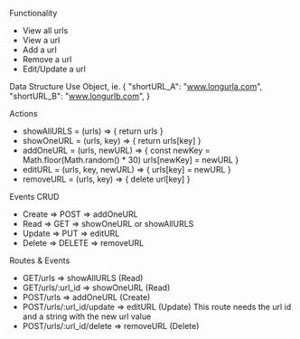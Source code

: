 Functionality
- View all urls
- View a url
- Add a url
- Remove a url
- Edit/Update a url

Data Structure
  Use Object, ie. 
  { "shortURL_A": "www.longurla.com",
    "shortURL_B": "www.longurlb.com", }

Actions
- showAllURLS = (urls) => { return urls }
- showOneURL = (urls, key) => { return urls[key] }
- addOneURL = (urls, newURL) => { const newKey = Math.floor(Math.random() * 30) 
                                  urls[newKey] = newURL }
- editURL = (urls, key, newURL) => { urls[key] = newURL }
- removeURL = (urls, key) => { delete url[key] }

Events CRUD
- Create => POST => addOneURL
- Read => GET => showOneURL or showAllURLS
- Update => PUT => editURL
- Delete => DELETE => removeURL

Routes & Events
- GET/urls => showAllURLS (Read)
- GET/urls/:url_id => showOneURL (Read)
- POST/urls => addOneURL (Create)
- POST/urls/:url_id/update => editURL (Update) This route needs the url id and  a string with the new url value
- POST/urls/:url_id/delete => removeURL (Delete)